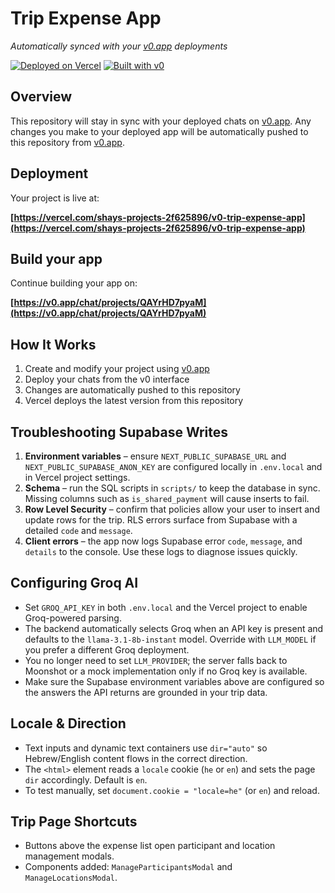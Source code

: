 # Trip Expense App

*Automatically synced with your [v0.app](https://v0.app) deployments*

[![Deployed on Vercel](https://img.shields.io/badge/Deployed%20on-Vercel-black?style=for-the-badge&logo=vercel)](https://vercel.com/shays-projects-2f625896/v0-trip-expense-app)
[![Built with v0](https://img.shields.io/badge/Built%20with-v0.app-black?style=for-the-badge)](https://v0.app/chat/projects/QAYrHD7pyaM)

## Overview

This repository will stay in sync with your deployed chats on [v0.app](https://v0.app).
Any changes you make to your deployed app will be automatically pushed to this repository from [v0.app](https://v0.app).

## Deployment

Your project is live at:

**[https://vercel.com/shays-projects-2f625896/v0-trip-expense-app](https://vercel.com/shays-projects-2f625896/v0-trip-expense-app)**

## Build your app

Continue building your app on:

**[https://v0.app/chat/projects/QAYrHD7pyaM](https://v0.app/chat/projects/QAYrHD7pyaM)**

## How It Works

1. Create and modify your project using [v0.app](https://v0.app)
2. Deploy your chats from the v0 interface
3. Changes are automatically pushed to this repository
4. Vercel deploys the latest version from this repository

## Troubleshooting Supabase Writes

1. **Environment variables** – ensure `NEXT_PUBLIC_SUPABASE_URL` and `NEXT_PUBLIC_SUPABASE_ANON_KEY` are configured locally in `.env.local` and in Vercel project settings.
2. **Schema** – run the SQL scripts in `scripts/` to keep the database in sync. Missing columns such as `is_shared_payment` will cause inserts to fail.
3. **Row Level Security** – confirm that policies allow your user to insert and update rows for the trip. RLS errors surface from Supabase with a detailed `code` and `message`.
4. **Client errors** – the app now logs Supabase error `code`, `message`, and `details` to the console. Use these logs to diagnose issues quickly.

## Configuring Groq AI

- Set `GROQ_API_KEY` in both `.env.local` and the Vercel project to enable Groq-powered parsing.
- The backend automatically selects Groq when an API key is present and defaults to the `llama-3.1-8b-instant` model. Override with `LLM_MODEL` if you prefer a different Groq deployment.
- You no longer need to set `LLM_PROVIDER`; the server falls back to Moonshot or a mock implementation only if no Groq key is available.
- Make sure the Supabase environment variables above are configured so the answers the API returns are grounded in your trip data.

## Locale & Direction

- Text inputs and dynamic text containers use `dir="auto"` so Hebrew/English content flows in the correct direction.
- The `<html>` element reads a `locale` cookie (`he` or `en`) and sets the page `dir` accordingly. Default is `en`.
- To test manually, set `document.cookie = "locale=he"` (or `en`) and reload.

## Trip Page Shortcuts

- Buttons above the expense list open participant and location management modals.
- Components added: `ManageParticipantsModal` and `ManageLocationsModal`.

